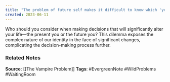 ```yaml
---
title: "The problem of future self makes it difficult to know which 'you' you should consider when making decisions that will alter your life"
created: 2023-06-11
---
```


Who should you consider when making decisions that will significantly alter your life—the present you or the future you? This dilemma exposes the complex nature of our identity in the face of significant changes, complicating the decision-making process further.

### Related Notes
**Source**: [[The Vampire Problem]]
**Tags**: #EvergreenNote #WildProblems #WaitingRoom 

